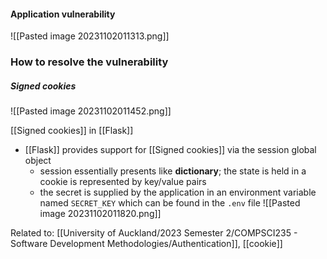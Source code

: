#### Application vulnerability
![[Pasted image 20231102011313.png]]

### How to resolve the vulnerability
##### Signed cookies
![[Pasted image 20231102011452.png]]

[[Signed cookies]] in [[Flask]]
- [[Flask]] provides support for [[Signed cookies]] via the session global object
	- session essentially presents like **dictionary**; the state is held in a cookie is represented by key/value pairs
	- the secret is supplied by the application in an environment variable named `SECRET_KEY` which can be found in the `.env` file
![[Pasted image 20231102011820.png]]

Related to: [[University of Auckland/2023 Semester 2/COMPSCI235 - Software Development Methodologies/Authentication]], [[cookie]]